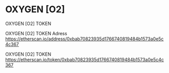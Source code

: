 # OXYGEN [O2]
OXYGEN [O2] TOKEN

OXYGEN [O2] TOKEN Adress    
https://etherscan.io/address/0xbab70823935d1766740819484b1573a0e5c4c367

OXYGEN [O2] TOKEN    
https://etherscan.io/token/0xbab70823935d1766740819484b1573a0e5c4c367
